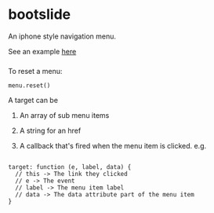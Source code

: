 bootslide
=========

An iphone style navigation menu.

See an example [here](http://spiderstrategies.github.com/bootslide/)


###

To reset a menu:

`menu.reset()`

A target can be

1. An array of sub menu items

2. A string for an href

3. A callback that's fired when the menu item is clicked. e.g.

  ```

  target: function (e, label, data) {
    // this -> The link they clicked
    // e -> The event
    // label -> The menu item label
    // data -> The data attribute part of the menu item
  }

  ```